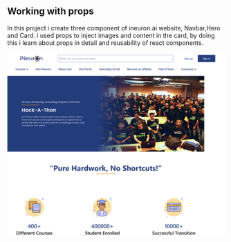 ## Working with props

In this project i create three component of ineuron.ai website, Navbar,Hero and Card. i used props to inject images and content in the card, by doing this i learn about props in detail and reusability of react components.

![](./localhost_3000_.png)